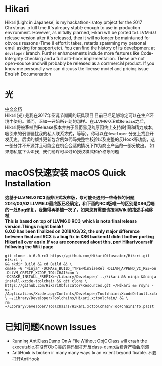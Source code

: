 # Hikari
Hikari(Light in Japanese) is my hackathon-ishtoy project for the 2017 Christmas to kill time.It's already stable enough to use in production environment. However, as initially planned, Hikari will be ported to LLVM 6.0 release version after it's released, then it will no longer be maintained for obvious reasons (Time & effort it takes, retards spamming my personal email asking for support,etc). You can find the history of its development at ``developer`` branch. Further enhancements include more features like Code-Intergrity Checking and a full anti-hook implementation. These are not open-source and will probably be released as a commercial product. If you know me personally we can discuss the license model and pricing issue.
[English Documentation](https://naville.gitbooks.io/hikari/content/)    

# 光
[中文文档](https://naville.gitbooks.io/hikaricn/content/)  
Hikari(光) 是我在2017年圣诞节期间的玩具项目,目前已经足够稳定可以在生产环境中使用。然而，正如一开始所计划的那样。在LLVM6.0正式Release之后, Hikari将被移植到Release版本并由于显而易见的原因终止支持(时间和精力成本,吸引来的弱智骚扰我的私人联系方式，等等)。你可以在``developer`` 分支上找到开发历史。后续的额外更新包含例如代码完整性校验以及完整的反Hook等功能，这一部分并不开源并且可能会在机会合适的情况下作为商业产品的一部分放出。 如果您私底下认识我，我们或许可以讨论授权模式和价格等问题

<!----## Hikari是什么
- 一个功能上秒杀很多天价商业方案的开源加固
- 基于OLLVM魔改的控制流混淆
- 以及其他各类实验性质的混淆和二进制保护
## Hikari不是什么  
### 特别鸣谢\*加密为本环节提供的诸多笑料(已被从官网删除)  
- 快速破解RSA的工具![RSA](https://github.com/HikariObfuscator/Mirai/blob/master/RSA.png?raw=true)
- 防JDA Pro的工具![JDA](https://github.com/HikariObfuscator/Mirai/blob/master/JDA.jpeg?raw=true)
- 单靠混淆就可以自动修复逻辑漏洞工具![Security](https://github.com/HikariObfuscator/Mirai/blob/master/SEC.png?raw=true)
---->

# macOS快速安装 macOS Quick Installation
**这基于LLVM6.0 RC3而非正式发布版，您可能会遇到一些奇怪的问题**  
**2018/03/02 LLVM6.0最终版已经确定，和下面的RC3版唯一的区别是X86后端的一处Bug修复，我懒得再移植一次了，如果您有需要请按照Wiki的描述手动移植**  
**This is based on top of LLVM6.0 RC3, which is not a final release version.Things might break!**  
**6.0.0 has been finalized on 2018/03/02, the only major difference between final and RC3 is a bug fix in X86 backend.I didn't bother porting Hikari all over again.If you are concerned about this, port Hikari yourself following the Wiki page**

```
git clone -b 6.0-rc3 https://github.com/HikariObfuscator/Hikari.git Hikari \
&& mkdir Build && cd Build && \
cmake -G "Ninja" -DCMAKE_BUILD_TYPE=MinSizeRel -DLLVM_APPEND_VC_REV=on -DLLVM_CREATE_XCODE_TOOLCHAIN=on \
-DCMAKE_INSTALL_PREFIX=~/Library/Developer/ ../Hikari && ninja &&ninja install-xcode-toolchain && git clone \
https://github.com/HikariObfuscator/Resources.git ~/Hikari && rsync -ua \ /Applications/Xcode.app/Contents/Developer/Toolchains/XcodeDefault.xctoolchain/ \ ~/Library/Developer/Toolchains/Hikari.xctoolchain/ && \
rm ~/Library/Developer/Toolchains/Hikari.xctoolchain/ToolchainInfo.plist
```

# 已知问题Known Issues
- Running AntiClassDump On A File Without ObjC Class will crash the executable.在没有ObjC类的源码里打开反class-dump后编译产物会崩溃
- AntiHook is broken in many many ways to an extent beyond fixable. 不要打开AntiHook
